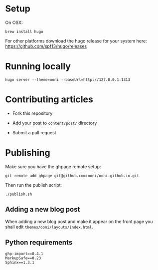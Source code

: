 # Setup

On OSX:
```
brew install hugo
```

For other platforms download the hugo release for your system here:
https://github.com/spf13/hugo/releases

# Running locally

```
hugo server --theme=ooni --baseUrl=http://127.0.0.1:1313
```

# Contributing articles

* Fork this repository

* Add your post to `content/post/` directory

* Submit a pull request

# Publishing

Make sure you have the ghpage remote setup:

```
git remote add ghpage git@github.com:ooni/ooni.github.io.git
```

Then run the publish script:

```
./publish.sh
```

## Adding a new blog post

When adding a new blog post and make it appear on the front page you shall edit
`themes/ooni/layouts/index.html`.

## Python requirements

```
ghp-import==0.4.1
MarkupSafe==0.23
Sphinx==1.3.1
```
